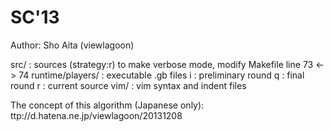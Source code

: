 SC'13
====
Author: Sho Aita (viewlagoon)

src/             : sources (strategy:r)
	to make verbose mode, modify Makefile line 73 <-> 74
runtime/players/ : executable .gb files
	i : preliminary round
	q : final round
	r : current source
vim/             : vim syntax and indent files

The concept of this algorithm (Japanese only):
	ttp://d.hatena.ne.jp/viewlagoon/20131208

